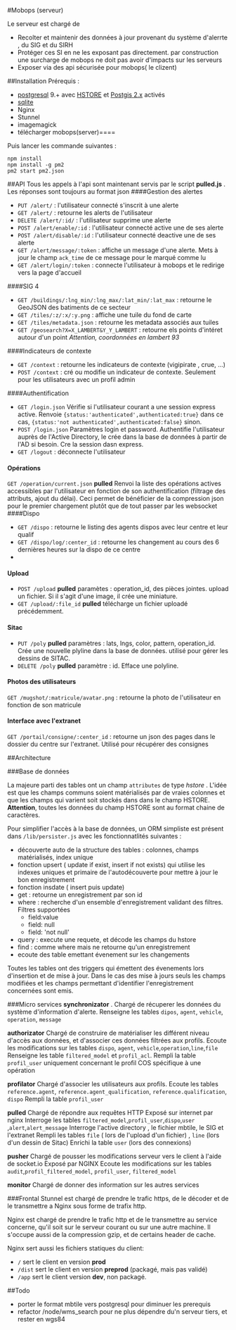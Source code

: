 
#Mobops (serveur)

Le serveur est chargé de 
 
* Recolter et maintenir des données à jour provenant du système d'alerrte , du SIG et du SIRH
* Protéger ces SI en ne les exposant pas directement. par construction une surcharge de mobops ne doit pas avoir d'impacts sur les serveurs 
* Exposer via des api sécurisée pour mobops( le clizent)

##Installation
Prérequis : 

* [postgresql](http://postgis.net/) 9.+  avec [HSTORE](http://www.postgresql.org/docs/9.1/static/sql-createextension.html)  et [Postgis 2.x](http://postgis.net/) activés
* [sqlite](http://postgis.net/)  
* Nginx
* Stunnel
* imagemagick 
* télécharger mobops(server)====

Puis lancer les commande suivantes : 
    
    npm install 
    npm install -g pm2
    pm2 start pm2.json

##API
Tous les appels à l'api sont maintenant servis par le script **pulled.js** . Les réponses sont toujours au format  json
####Gestion des alertes

* `PUT /alert/` : l'utilisateur connecté s'inscrit à une alerte
* `GET /alert/` : retourne les alerts de l'utilisateur
* `DELETE /alert/:id/` : l'utilisateur supprime une alerte
* `POST /alert/enable/:id` : l'utilisateur connecté active une de ses alerte
* `POST /alert/disable/:id` : l'utilisateur connecté deactive une de ses alerte
* `GET /alert/message/:token` : affiche un message d'une alerte. Mets à jour le champ `ack_time` de ce message pour le marqué comme lu
* `GET /alert/login/:token` : connecte l'utilisateur à mobops et le redirige vers la page d'accueil

####SIG
4
* `GET /buildings/:lng_min/:lng_max/:lat_min/:lat_max` : retourne le GeoJSON des batiments de ce secteur
* `GET /tiles/:z/:x/:y.png` : affiche une tuile du fond de carte
* `GET /tiles/metadata.json` : retourne les metadata associés aux tuiles
* `GET /geosearch?X=X_LAMBERT&Y_Y_LAMBERT` : retourne els points d'intéret autour d'un point *Attention, coordonnées en lambert 93*

####Indicateurs  de contexte

* `GET /context` : retourne les indicateurs de contexte (vigipirate , crue, ...)
* `POST /context` : cré ou modifie un  indicateur de contexte. Seulement pour les utilisateurs avec un profil admin

####Authentification 

* `GET /login.json`   Vérifie si l'utilisateur courant a une session express active. Renvoie `{status:'authenticated',authenticated:true}`  dans ce cas, `{status:'not authenticated',authenticated:false}` sinon.  
* `POST /login.json`  Paramètres login et password. Authentifie l'utilisateur auprès de l'Active Directory, le crée dans la base de données à partir de l'AD si besoin. Cre la session dasn express.
* `GET /logout` : déconnecte l'utilisateur

#### Opérations
`GET /operation/current.json` **pulled**  Renvoi la liste des opérations actives accessibles par l'utilisateur en fonction de son authentification (filtrage des attributs, ajout du délai). Ceci permet de bénéficier de la compression json pour le premier chargement plutôt que de tout passer par les websocket
####Dispo

* `GET /dispo` : retourne le listing des agents dispos avec leur centre et leur qualif
* `GET /dispo/log/:center_id` : retourne les changement au cours des 6 dernières heures sur la dispo de ce centre
* 
#### Upload

* `POST /upload` **pulled** paramètes : operation_id, des pièces jointes. upload un fichier. Si il s'agit d'une image, il crée une miniature.
* `GET /upload/:file_id` **pulled**  télécharge un fichier uploadé précédemment.

#### Sitac

* `PUT /poly` **pulled**  paramètres : lats, lngs, color, pattern, operation_id. Crée une nouvelle plyline dans la base de données. utilisé pour gérer les dessins de SITAC.
* `DELETE /poly` **pulled** paramètre : id. Efface une polyline.

#### Photos des utilisateurs
`GET /mugshot/:matricule/avatar.png` : retourne la photo de l'utilisateur en fonction de son matricule

#### Interface avec l'extranet
`GET /portail/consigne/:center_id` : retourne un json des pages dans le dossier du centre sur l'extranet. Utilisé pour récupérer des consignes
 

##Architecture

###Base de données

La majeure parti des tables ont un champ `attributes` de type _hstore_ . L'idée est que les champs communs soient matérialisés par de vraies colonnes et que les champs qui varient soit stockés dans dans le champ HSTORE. **Attention**, toutes les données du champ HSTORE sont au format chaine de caractères. 

Pour simplifier l'accès à la base de données, un ORM simpliste est présent dans `/lib/persister.js` avec les fonctionnatlités suivantes : 

* découverte auto de la structure des tables : colonnes, champs matérialisés, index unique
* fonction upsert ( update if exist, insert if not exists) qui utilise les indexes uniques et primaire de l'autodécouverte pour mettre à jour le bon enregistrement
* fonction insdate ( insert puis update)
* get : retourne un enregistrement par son id
* where : recherche d'un ensemble d'enregistrement validant des filtres. Filtres supportées
    * field:value
    * field: null
    * field: 'not null'
* query : execute une requete, et décode les champs du hstore      
* find : comme where mais ne retourne qu'un enregistrement
* ecoute des table emettant évenement sur les changements


Toutes les tables ont des triggers qui émettent des évenements lors d'insertion et de mise à jour. Dans le cas des mise à jours seuls les champs modifiées et les champs permettant d'identifier l'enregistrement concernées sont emis.


###Micro services
**synchronizator** . Chargé de récuperer les données du système d'information d'alerte. 
Renseigne les tables `dipos`, `agent`, `vehicle`, `operation`, `message`
 
**authorizator**  Chargé de construire de matérialiser les différent niveau d'accès aux données, et d'associer ces données filtrées aux profils. 
Ecoute les modifications sur les tables `dispo`, `agent`, `vehicle`,`operation`,`line`,`file` 
Renseigne les table `filtered_model` et `profil_acl`. Rempli la table `profil_user` uniquement concernant le profil COS spécifique à  une opération 

**profilator** Chargé d'associer les utilisateurs aux profils.
Ecoute les tables `reference.agent`, `reference.agent_qualification`, `reference.qualification`, `dispo`
Rempli la table `profil_user`

**pulled** Chargé de répondre aux requêtes HTTP
Exposé sur internet par nginx
Interroge les tables `filtered_model`,`profil_user`,`dispo`,`user` ,`alert`,`alert_message`
Interroge l'active directory , le fichier mbtile,  le SIG et l'extranet
Rempli les tables `file` ( lors de l'upload d'un fichier) , `line` (lors d'un dessin de Sitac)
Enrichi la table `user` (lors des connexions)

**pusher** Chargé de pousser les modifications serveur vers le client à l'aide de socket.io
Exposé par NGINX
Ecoute les modifications sur les tables `audit`,`profil_filtered_model`, `profil_user`, `filtered_model`

 
**monitor** Chargé de donner des information sur les autres services

###Frontal
Stunnel est chargé de prendre le trafic https, de le décoder et de le transmettre a Nginx sous forme de trafix http.

Nginx est chargé de prendre le trafic http et de le transmettre au service concerne, qu'il soit sur le serveur courant ou sur une autre machine. Il s'occupe aussi de la compression gzip, et de certains header de cache. 

Nginx sert aussi les fichiers statiques du client: 

* `/` sert le client en version  **prod**
* `/dist` sert le client en version **preprod** (packagé, mais pas validé)
* `/app` sert le client version **dev**, non packagé.

##Todo
 
* porter le format mbtile vers postgresql pour diminuer les prerequis
* refactor /node/wms_search pour ne plus dépendre du'n serveur tiers, et rester en wgs84

